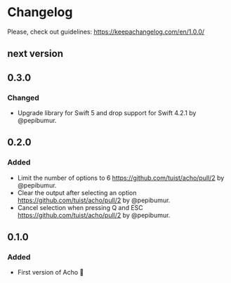 # Changelog

Please, check out guidelines: https://keepachangelog.com/en/1.0.0/

## next version

## 0.3.0

### Changed

- Upgrade library for Swift 5 and drop support for Swift 4.2.1 by @pepibumur.

## 0.2.0

### Added

- Limit the number of options to 6 https://github.com/tuist/acho/pull/2 by @pepibumur.
- Clear the output after selecting an option https://github.com/tuist/acho/pull/2 by @pepibumur.
- Cancel selection when pressing Q and ESC https://github.com/tuist/acho/pull/2 by @pepibumur.

## 0.1.0

### Added

- First version of Acho :tada:
